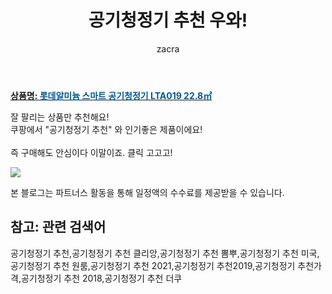 ﻿---
layout: post
title:  "공기청정기 추천 우와!"
author: zacra
categories: [ 아이템 ]
tags: [공기청정기 추천,공기청정기 추천 클리앙,공기청정기 추천 뽐뿌,공기청정기 추천 미국,공기청정기 추천 원룸,공기청정기 추천 2021,공기청정기 추천2019,공기청정기 추천가격,공기청정기 추천 2018,공기청정기 추천 더쿠]
image: https://static.coupangcdn.com/image/retail/images/2019/10/30/10/6/be1f679e-2db3-49d9-8e5d-88f6dbfd1704.jpg 
description: "쿠팡에서 공기청정기 추천 관련 상품으로 가장 잘팔리는 제품 중 하나라는 사실!!."
rating: 4.5
---

<a href="https://link.coupang.com/re/AFFSDP?lptag=AF8407795&pageKey=330350779&itemId=1055889096&vendorItemId=5528220077&traceid=V0-153-08226723c58fd461"><b>상품명: <font color='#01579B'>롯데알미늄 스마트 공기청정기 LTA019 22.8㎡</font></b></a>

잘 팔리는 상품만 추천해요!<br/>
쿠팡에서 "공기청정기 추천" 와 인기좋은 제품이에요!<br/><br/>
즉 구매해도 안심이다 이말이죠. 클릭 고고고! <br/>



<a href="https://link.coupang.com/re/AFFSDP?lptag=AF8407795&pageKey=330350779&itemId=1055889096&vendorItemId=5528220077&traceid=V0-153-08226723c58fd461"><img src="https://thumbnail8.coupangcdn.com/thumbnails/remote/q89/image/retail/images/2019/11/04/10/2/f733bf24-acc0-4b1b-8a81-32b4c0db1060.jpg"></a> 

본 블로그는 파트너스 활동을 통해 일정액의 수수료를 제공받을 수 있습니다.

## 참고: 관련 검색어    
공기청정기 추천,공기청정기 추천 클리앙,공기청정기 추천 뽐뿌,공기청정기 추천 미국,공기청정기 추천 원룸,공기청정기 추천 2021,공기청정기 추천2019,공기청정기 추천가격,공기청정기 추천 2018,공기청정기 추천 더쿠